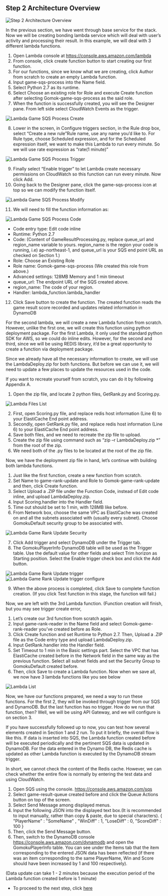 ## Step 2 Architecture Overview
![Step 2 Architecture Overview](./gomoku_arch_step_2.png)

In the previous section, we have went through base service for the stack. Now we will be creating bonding lambda service which will deal with user’s activity and processing their result.
In this example, we will deal with 3 different lambda functions. 
1.	Open Lambda console at https://console.aws.amazon.com/lambda
2.	From console, click create function button to start creating our first function.
3.	For our functions, since we know what we are creating, click Author from scratch to create an empty Lambda function.
4.	Input game-sqs-process into the Name field.
5.	Select Python 2.7 as its runtime.
6.	Select Choose an existing role for Role and execute Create function after selecting Gomok-game-sqs-process as the said role.
7.	When the function is successfully created, you will see the Designer pane. From left side select CloudWatch Events as the trigger. 

![Lambda Game SQS Process Create](./lambda-game-sqs-process-create.png)

8.	Lower in the screen, in Configure triggers section, in the Rule drop box, select “Create a new rule”Rule name, use any name you’d like to. For Rule type, choose Scheduled expression, and for the Scheduled expression itself, we want to make this Lambda to run every minute. So we will use rate expression as “rate(1 minute)”

![Lambda Game SQS Process Trigger](./lambda-game-sqs-process-trigger.png)

9.	Finally select “Enable trigger” to let Lambda create necessary permissions on CloudWatch so this function can run every minute. Now click Add.
10.	Going back to the Designer pane, click the game-sqs-process icon at top so we can modify the function itself.
 
![Lambda Game SQS Process Modify](./lambda-game-sqs-process-modify.png)

11.	We will need to fill the function information as: 
 
![Lambda Game SQS Process Code](./lambda-game-sqs-process-code.png)

- Code entry type: Edit code inline
- Runtime: Python 2.7
- Code: (Content of GameResultProcessing.py, replace queue_url and region_name variable to yours. region_name is the region your code is running, i.e) ap-northeast-1, and queue_url is your SQS end point URL as checked on Section 1.)
- Role: Choose an Existing Role	
- Role name: Gomok-game-sqs-process (We created this role from above.)
- Advanced settings: 128MB Memory and 1 min timeout
- queue_url: The endpoint URL of the SQS created above.
- region_name: The code of your region. 
- Handler: lambda_function.lambda_handler

12.	Click Save button to create the function. The created function reads the game result score recorded and updates related information in DynamoDB

For the second lambda, we will create a new Lambda function from scratch. However, unlike the first one, we will create this function using python deployment package. For the first Lambda, it only used the standard python SDK for AWS, so we could do inline edits. However, for the second and third, since we will be using REDIS library, it’d be a great opportunity to create a function via deployment package.

Since we already have all the necessary information to create, we will use the LambdaDeploy.zip for both functions. But before we can use it, we will need to update a few places to update the resources used in the code. 

If you want to recreate yourself from scratch, you can do it by following Appendix A.

1.	Open the zip file, and locate 2 python files, GetRank.py and Scoring.py.
 
 ![Lambda Files List](./lambda-file-explorer.png)

2.	First, open Scoring.py file, and replace redis host information (Line 6) to your ElastiCache End point address.
3.	Secondly, open GetRank.py file, and replace redis host information (Line 6) to your ElastiCache End point address.
4.	Save both files, and we need to recreate the zip file to upload.
5.	Create the zip file using command such as “zip –r LambdaDeploy.zip *” from the root of the zip. 
6.	We need both of the .py files to be located at the root of the zip file.

Now, we have the deployment zip file in hand, let’s continue with building both lambda functions.

1.	Just like the first function, create a new function from scratch.
2.	Set Name to game-rank-update and Role to Gomok-game-rank-update and then, click Create function.
3.	Select Upload a .ZIP file under the Function Code, instead of Edit code inline, and upload LambdaDeploy.zip.
4.	Input Scoring.handler into the Handler field.
5.	Time out should be set to 1 min, with 128MB like before.
6.	From Network box, choose the same VPC as ElastiCache was created on and all the subnets associated with (usually every subnet). Choose GomokuDefault security group to be associated with.

![Lambda Game Rank Update Security](./lambda-game-rank-update-security-network.png)
 
7.	Click Add trigger and select DynamoDB under the Trigger tab.
8.	The GomokuPlayerInfo DynamoDB table will be used as the Trigger table. Use the default value for other fields and select Trim horizon as Starting position. Select the Enable trigger check box and click the Add button.

![Lambda Game Rank Update trigger](./lambda-game-rank-update-trigger.png)
![Lambda Game Rank Update trigger configure](./lambda-game-rank-update-trigger-configure.png)

9.	When the above process is completed, click Save to complete function creation. (If you click Test function in this stage, the function will fail.)

Now, we are left with the 3rd Lambda function. (Function creation will finish, but you may see trigger create error, 

1.	Let’s create our 3rd function from scratch again.
2.	Input game-rank-reader in the Name field and select Gomok-game-rank-reader you’ve created before as Role.
3.	Click Create function and set Runtime to Python 2.7. Then, Upload a .ZIP file as the Code entry type and upload LambdaDeploy.zip. 
4.	Input GetRank.handler into the Handler field.
5.	Set Timeout to 1 min in the Basic settings part.
Select the VPC that has ElastiCache created before in the Network field in the same way as the previous function. Select all subnet fields and set the Security Group to GomokuDefault created before. 
6.	Then, click Save to create a Lambda function.
Now when we save all, we now have 3 lambda functions like you see below
 
![Lambda List](./lambda-list.png)
 
Now, we have our functions prepared, we need a way to run these functions. For the first 2, they will be invoked through trigger from our SQS and DynamoDB. But the last function has no trigger. How do we run that function, then? Well, we will be using API Gateway, and we will configure is on section 3.

If you have successfully followed up to now, you can test how several elements created in Section 1 and 2 run. To put it briefly, the overall flow is like this. If data is inserted into SQS, the Lambda function created before will be executed periodically and the pertinent SQS data is updated in DynamoDB. For the data entered in the Dynamo DB, the Redis cache is updated as other Lambda function is executed by the DynamoDB stream trigger. 

In short, we cannot check the content of the Redis cache. However, we can check whether the entire flow is normally by entering the test data and using CloudWatch.

1.	Open SQS using the console. https://console.aws.amazon.com/sqs 
2.	Select game-result-queue created before and click the Queue Actions button on top of the screen. 
3.	Select Send Message among displayed menus. 
4.	Input the following JSON into the displayed text box.(It is recommended to input manually, rather than copy & paste, due to special characters).
        { "PlayerName" : "SomeName" , "WinDiff" : 1, "LoseDiff" : 0, "ScoreDiff" : 100 }
5.	Then, click the Send Message button.
6.	Then, switch to the DynamoDB console https://console.aws.amazon.com/dynamodb and open the GomokuPlayerInfo table. You can see under the Items tab that the item corresponding to the entered JSON data has been reflected (if there was an item corresponding to the same PlayerName, Win and Score should have been increased by 1 and 100 respectively).

(Data update can take 1 - 2 minutes because the execution period of the Lambda function created before is 1 minute)

- To proceed to the next step, click [here](../deployment-step-3/deployment-step-3.md)